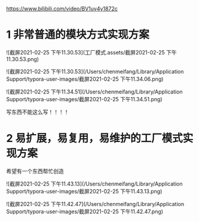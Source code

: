 

https://www.bilibili.com/video/BV1uy4y1872c

# 1 非常普通的模块方式实现方案

![截屏2021-02-25 下午11.30.53](工厂模式.assets/截屏2021-02-25 下午11.30.53.png)

![截屏2021-02-25 下午11.30.53](/Users/chenmeifang/Library/Application Support/typora-user-images/截屏2021-02-25 下午11.34.06.png)

![截屏2021-02-25 下午11.34.51](/Users/chenmeifang/Library/Application Support/typora-user-images/截屏2021-02-25 下午11.34.51.png)

写东西不能这么写！！！！

# 2 易扩展，易复用，易维护的工厂模式实现方案

希望有一个东西帮忙创造



![截屏2021-02-25 下午11.43.13](/Users/chenmeifang/Library/Application Support/typora-user-images/截屏2021-02-25 下午11.43.13.png)



![截屏2021-02-25 下午11.42.47](/Users/chenmeifang/Library/Application Support/typora-user-images/截屏2021-02-25 下午11.42.47.png)













